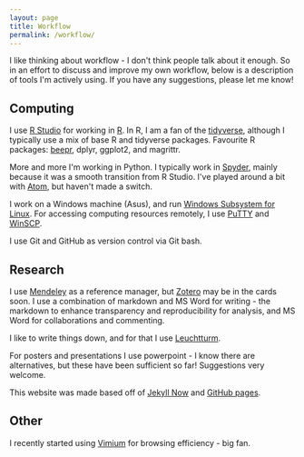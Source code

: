 ```yaml
---
layout: page
title: Workflow
permalink: /workflow/
---
```

  
I like thinking about workflow - I don't think people talk about it enough. So in an effort to discuss and improve my own workflow, below is a description of tools I'm actively using. If you have any suggestions, please let me know!

## Computing

I use [R Studio](https://www.rstudio.com/) for working in [R](https://www.r-project.org/).  In R, I am a fan of the [tidyverse](http://www.tidyverse.org/), although I typically use a mix of base R and tidyverse packages. Favourite R packages: [beepr](https://cran.r-project.org/web/packages/beepr/index.html), dplyr, ggplot2, and magrittr.

More and more I'm working in Python. I typically work in [Spyder](https://pythonhosted.org/spyder/), mainly because it was a smooth transition from R Studio. I've played around a bit with [Atom](https://atom.io/), but haven't made a switch.

I work on a Windows machine (Asus), and run [Windows Subsystem for Linux](https://msdn.microsoft.com/en-us/commandline/wsl/about). For accessing computing resources remotely, I use [PuTTY](https://www.chiark.greenend.org.uk/~sgtatham/putty/) and [WinSCP](https://winscp.net/eng/download.php).

I use Git and GitHub as version control via Git bash.

## Research

I use [Mendeley](https://www.mendeley.com/) as a reference manager, but [Zotero](https://www.zotero.org/) may be in the cards soon. I use a combination of markdown and MS Word for writing - the markdown to enhance transparency and reproducibility for analysis, and MS Word for collaborations and commenting.

I like to write things down, and for that I use [Leuchtturm](https://www.leuchtturm1917.us/notebooks/). 

For posters and presentations I use powerpoint - I know there are alternatives, but these have been sufficient so far! Suggestions very welcome.

This website was made based off of [Jekyll Now](https://github.com/barryclark/jekyll-now) and [GitHub pages](https://pages.github.com/).

## Other

I recently started using [Vimium](https://vimium.github.io/) for browsing efficiency - big fan.